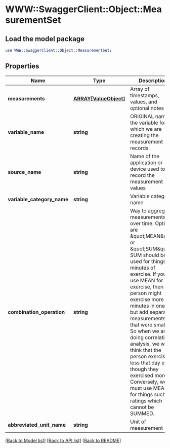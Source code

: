 # WWW::SwaggerClient::Object::MeasurementSet

## Load the model package
```perl
use WWW::SwaggerClient::Object::MeasurementSet;
```

## Properties
Name | Type | Description | Notes
------------ | ------------- | ------------- | -------------
**measurements** | [**ARRAY[ValueObject]**](ValueObject.md) | Array of timestamps, values, and optional notes | 
**variable_name** | **string** | ORIGINAL name of the variable for which we are creating the measurement records | 
**source_name** | **string** | Name of the application or device used to record the measurement values | 
**variable_category_name** | **string** | Variable category name | [optional] 
**combination_operation** | **string** | Way to aggregate measurements over time. Options are \&quot;MEAN\&quot; or \&quot;SUM\&quot;.  SUM should be used for things like minutes of exercise.  If you use MEAN for exercise, then a person might exercise more minutes in one day but add separate measurements that were smaller.  So when we are doing correlational analysis, we would think that the person exercised less that day even though they exercised more.  Conversely, we must use MEAN for things such as ratings which cannot be SUMMED. | [optional] 
**abbreviated_unit_name** | **string** | Unit of measurement | 

[[Back to Model list]](../README.md#documentation-for-models) [[Back to API list]](../README.md#documentation-for-api-endpoints) [[Back to README]](../README.md)


